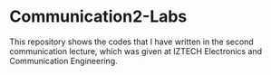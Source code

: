 # Communication2-Labs
This repository shows the codes that I have written in the second communication lecture, which was given at IZTECH Electronics and Communication Engineering. 
